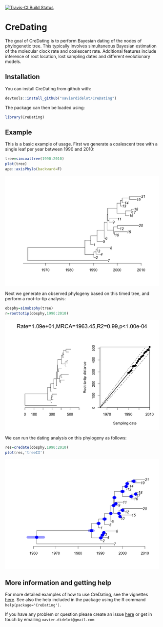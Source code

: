 
[![Travis-CI Build Status](https://travis-ci.com/xavierdidelot/CreDating.svg?branch=master)](https://travis-ci.com/xavierdidelot/CreDating)

<!-- README.md is generated from README.Rmd. Please edit that file -->
CreDating
=========

The goal of CreDating is to perform Bayesian dating of the nodes of phylogenetic tree. This typically involves simultaneous Bayesian estimation of the molecular clock rate and coalescent rate. Additional features include inference of root location, lost sampling dates and different evolutionary models.

Installation
------------

You can install CreDating from github with:

``` r
devtools::install_github("xavierdidelot/CreDating")
```

The package can then be loaded using:

``` r
library(CreDating)
```

Example
-------

This is a basic example of usage. First we generate a coalescent tree with a single leaf per year between 1990 and 2010:

``` r
tree=simcoaltree(1990:2010)
plot(tree)
ape::axisPhylo(backward=F)
```

![](figures/README-unnamed-chunk-3-1.png)

Next we generate an observed phylogeny based on this timed tree, and perform a root-to-tip analysis:

``` r
obsphy=simobsphy(tree)
r=roottotip(obsphy,1990:2010)
```

![](figures/README-unnamed-chunk-4-1.png)

We can run the dating analysis on this phylogeny as follows:

``` r
res=credate(obsphy,1990:2010)
plot(res,'treeCI')
```

![](figures/README-unnamed-chunk-5-1.png)

More information and getting help
---------------------------------

For more detailed examples of how to use CreDating, see the vignettes [here](https://github.com/xavierdidelot/CreDating/tree/master/vignettes). See also the help included in the package using the R command `help(package='CreDating')`.

If you have any problem or question please create an issue [here](https://github.com/xavierdidelot/CreDating/issues) or get in touch by emailing `xavier.didelot@gmail.com`
